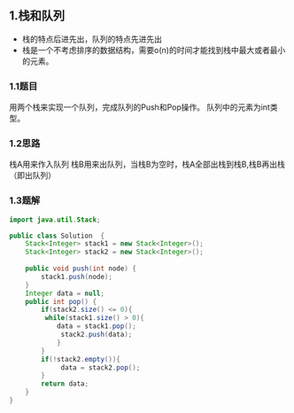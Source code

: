 ## 1.栈和队列

- 栈的特点后进先出，队列的特点先进先出
- 栈是一个不考虑排序的数据结构，需要o(n)的时间才能找到栈中最大或者最小的元素。

### 1.1题目

用两个栈来实现一个队列，完成队列的Push和Pop操作。 队列中的元素为int类型。

###  1.2思路

  栈A用来作入队列 栈B用来出队列，当栈B为空时，栈A全部出栈到栈B,栈B再出栈（即出队列）

### 1.3题解

```java
import java.util.Stack;

public class Solution  {
    Stack<Integer> stack1 = new Stack<Integer>();
    Stack<Integer> stack2 = new Stack<Integer>();
    
    public void push(int node) {
        stack1.push(node);
    }
    Integer data = null;
    public int pop() {
        if(stack2.size() <= 0){
         while(stack1.size() > 0){
            data = stack1.pop();
             stack2.push(data);
            } 
        }
        if(!stack2.empty()){
             data = stack2.pop();
        }
        return data;
    }
}
```


